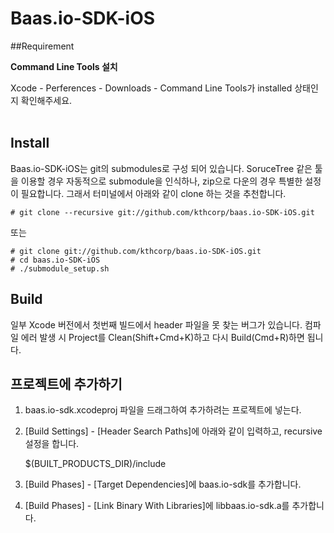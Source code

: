 # Baas.io-SDK-iOS 

##Requirement 

**Command Line Tools 설치**

Xcode - Perferences - Downloads - Command Line Tools가 installed 상태인지 확인해주세요. 
<br>
<br>
## Install
Baas.io-SDK-iOS는 git의 submodules로 구성 되어 있습니다. SoruceTree 같은 툴을 이용할 경우 자동적으로 submodule을 인식하나, zip으로 다운의 경우 특별한 설정이 필요합니다. 그래서 터미널에서 아래와 같이 clone 하는 것을 추천합니다.

	# git clone --recursive git://github.com/kthcorp/baas.io-SDK-iOS.git

또는

	# git clone git://github.com/kthcorp/baas.io-SDK-iOS.git
	# cd baas.io-SDK-iOS
	# ./submodule_setup.sh
	
## Build
일부 Xcode 버전에서 첫번째 빌드에서 header 파일을 못 찾는 버그가 있습니다. 컴파일 에러 발생 시 Project를 Clean(Shift+Cmd+K)하고 다시 Build(Cmd+R)하면 됩니다.


## 프로젝트에 추가하기
1. baas.io-sdk.xcodeproj 파일을 드래그하여 추가하려는 프로젝트에 넣는다.
2. [Build Settings] - [Header Search Paths]에 아래와 같이 입력하고, recursive 설정을 합니다.
	
	$(BUILT_PRODUCTS_DIR)/include


3. [Build Phases] - [Target Dependencies]에 baas.io-sdk를 추가합니다.
4. [Build Phases] - [Link Binary With Libraries]에 libbaas.io-sdk.a를 추가합니다.
